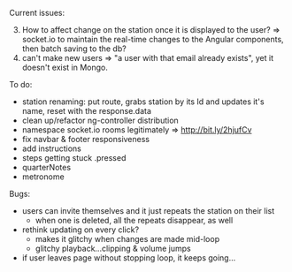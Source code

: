 Current issues:

3) How to affect change on the station once it is displayed to the user?
	 => socket.io to maintain the real-time changes to the Angular components,
	    then batch saving to the db?
4) can't make new users => "a user with that email already exists", yet it 
	 doesn't exist in Mongo.
	 
	 
To do:
- station renaming: put route, grabs station by its Id and updates it's name, reset with the response.data
- clean up/refactor ng-controller distribution
- namespace socket.io rooms legitimately
	=> http://bit.ly/2hjufCv
- fix navbar & footer responsiveness
- add instructions
- steps getting stuck .pressed
- quarterNotes
- metronome

Bugs:
- users can invite themselves and it just repeats the station on their list
	- when one is deleted, all the repeats disappear, as well
- rethink updating on every click?
	- makes it glitchy when changes are made mid-loop
  - glitchy playback...clipping & volume jumps
- if user leaves page without stopping loop, it keeps going...